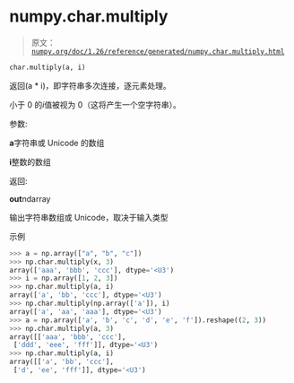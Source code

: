 # numpy.char.multiply

> 原文：[`numpy.org/doc/1.26/reference/generated/numpy.char.multiply.html`](https://numpy.org/doc/1.26/reference/generated/numpy.char.multiply.html)

```py
char.multiply(a, i)
```

返回(a * i)，即字符串多次连接，逐元素处理。

小于 0 的*i*值被视为 0（这将产生一个空字符串）。

参数:

**a**字符串或 Unicode 的数组

**i**整数的数组

返回:

**out**ndarray

输出字符串数组或 Unicode，取决于输入类型

示例

```py
>>> a = np.array(["a", "b", "c"])
>>> np.char.multiply(x, 3)
array(['aaa', 'bbb', 'ccc'], dtype='<U3')
>>> i = np.array([1, 2, 3])
>>> np.char.multiply(a, i)
array(['a', 'bb', 'ccc'], dtype='<U3')
>>> np.char.multiply(np.array(['a']), i)
array(['a', 'aa', 'aaa'], dtype='<U3')
>>> a = np.array(['a', 'b', 'c', 'd', 'e', 'f']).reshape((2, 3))
>>> np.char.multiply(a, 3)
array([['aaa', 'bbb', 'ccc'],
 ['ddd', 'eee', 'fff']], dtype='<U3')
>>> np.char.multiply(a, i)
array([['a', 'bb', 'ccc'],
 ['d', 'ee', 'fff']], dtype='<U3') 
```
